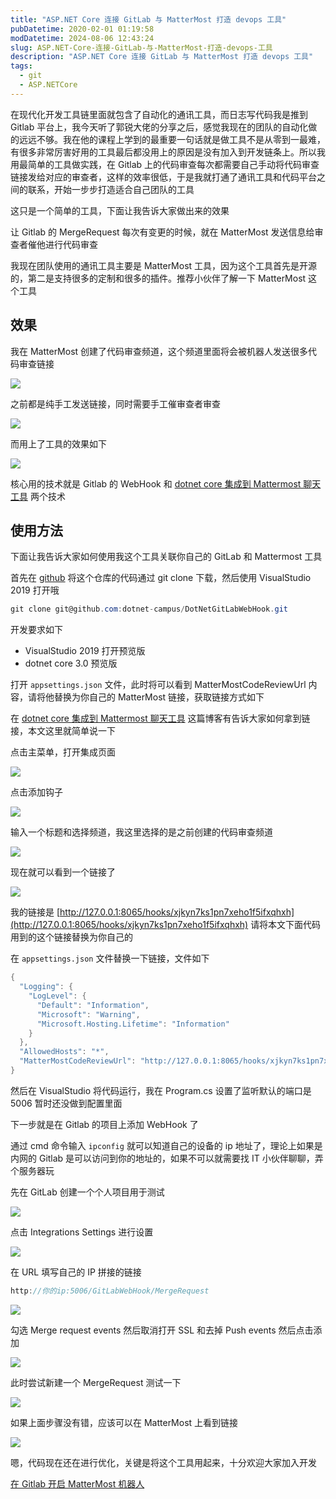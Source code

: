 ```yaml
---
title: "ASP.NET Core 连接 GitLab 与 MatterMost 打造 devops 工具"
pubDatetime: 2020-02-01 01:19:58
modDatetime: 2024-08-06 12:43:24
slug: ASP.NET-Core-连接-GitLab-与-MatterMost-打造-devops-工具
description: "ASP.NET Core 连接 GitLab 与 MatterMost 打造 devops 工具"
tags:
  - git
  - ASP.NETCore
---
```





在现代化开发工具链里面就包含了自动化的通讯工具，而日志写代码我是推到 Gitlab 平台上，我今天听了郭锐大佬的分享之后，感觉我现在的团队的自动化做的远远不够。我在他的课程上学到的最重要一句话就是做工具不是从零到一最难，有很多非常厉害好用的工具最后都没用上的原因是没有加入到开发链条上。所以我用最简单的工具做实践，在 Gitlab 上的代码审查每次都需要自己手动将代码审查链接发给对应的审查者，这样的效率很低，于是我就打通了通讯工具和代码平台之间的联系，开始一步步打造适合自己团队的工具

<!--more-->


<!-- CreateTime:2020/2/1 9:19:58 -->


这只是一个简单的工具，下面让我告诉大家做出来的效果

让 Gitlab 的 MergeRequest 每次有变更的时候，就在 MatterMost 发送信息给审查者催他进行代码审查

我现在团队使用的通讯工具主要是 MatterMost 工具，因为这个工具首先是开源的，第二是支持很多的定制和很多的插件。推荐小伙伴了解一下 MatterMost 这个工具

## 效果

我在 MatterMost 创建了代码审查频道，这个频道里面将会被机器人发送很多代码审查链接

<!-- ![](images/img-ASP.NET Core 连接 GitLab 与 MatterMost 打造 devops 工具0.png) -->

![](images/img-lindexi%2F201983172724985.png)

之前都是纯手工发送链接，同时需要手工催审查者审查

<!-- ![](images/img-ASP.NET Core 连接 GitLab 与 MatterMost 打造 devops 工具1.png) -->

![](images/img-lindexi%2F201983173028573.png)

而用上了工具的效果如下

<!-- ![](images/img-ASP.NET Core 连接 GitLab 与 MatterMost 打造 devops 工具2.png) -->

![](images/img-lindexi%2F20198317326951.png)

核心用的技术就是 Gitlab 的 WebHook 和 [dotnet core 集成到 Mattermost 聊天工具](https://blog.lindexi.com/post/dotnet-core-%E9%9B%86%E6%88%90%E5%88%B0-Mattermost-%E8%81%8A%E5%A4%A9%E5%B7%A5%E5%85%B7.html ) 两个技术

## 使用方法

下面让我告诉大家如何使用我这个工具关联你自己的 GitLab 和 Mattermost 工具

首先在 [github](https://github.com/dotnet-campus/DotNetGitLabWebHook) 将这个仓库的代码通过 git clone 下载，然后使用 VisualStudio 2019 打开哦

```csharp
git clone git@github.com:dotnet-campus/DotNetGitLabWebHook.git
```

开发要求如下

- VisualStudio 2019 打开预览版
- dotnet core 3.0 预览版

打开 `appsettings.json` 文件，此时将可以看到 MatterMostCodeReviewUrl 内容，请将他替换为你自己的 MatterMost 链接，获取链接方式如下

在 [dotnet core 集成到 Mattermost 聊天工具](https://blog.lindexi.com/post/dotnet-core-%E9%9B%86%E6%88%90%E5%88%B0-Mattermost-%E8%81%8A%E5%A4%A9%E5%B7%A5%E5%85%B7.html ) 这篇博客有告诉大家如何拿到链接，本文这里就简单说一下

点击主菜单，打开集成页面

![](images/img-lindexi%2F201951784850976.png)

<!-- ![](images/img-dotnet core 集成到 Mattermost 聊天工具1.png) -->

点击添加钩子

![](images/img-lindexi%2F20195178500833.png)

<!-- ![](images/img-dotnet core 集成到 Mattermost 聊天工具2.png) -->

输入一个标题和选择频道，我这里选择的是之前创建的代码审查频道

![](images/img-lindexi%2F201951785037963.png)

<!-- ![](images/img-dotnet core 集成到 Mattermost 聊天工具3.png) -->

现在就可以看到一个链接了

![](images/img-lindexi%2F201951785122324.png)

<!-- ![](images/img-dotnet core 集成到 Mattermost 聊天工具4.png) -->

我的链接是 [http://127.0.0.1:8065/hooks/xjkyn7ks1pn7xeho1f5ifxqhxh](http://127.0.0.1:8065/hooks/xjkyn7ks1pn7xeho1f5ifxqhxh) 请将本文下面代码用到的这个链接替换为你自己的

在 `appsettings.json` 文件替换一下链接，文件如下

```csharp
{
  "Logging": {
    "LogLevel": {
      "Default": "Information",
      "Microsoft": "Warning",
      "Microsoft.Hosting.Lifetime": "Information"
    }
  },
  "AllowedHosts": "*",
  "MatterMostCodeReviewUrl": "http://127.0.0.1:8065/hooks/xjkyn7ks1pn7xeho1f5ifxqhxh" 
}
```

然后在 VisualStudio 将代码运行，我在 Program.cs 设置了监听默认的端口是 5006 暂时还没做到配置里面

下一步就是在 Gitlab 的项目上添加 WebHook 了

通过 cmd 命令输入 `ipconfig` 就可以知道自己的设备的 ip 地址了，理论上如果是内网的 Gitlab 是可以访问到你的地址的，如果不可以就需要找 IT 小伙伴聊聊，弄个服务器玩

先在 GitLab 创建一个个人项目用于测试

<!-- ![](images/img-ASP.NET Core 连接 GitLab 与 MatterMost 打造 devops 工具3.png) -->

![](images/img-lindexi%2F201983174337151.png)

点击 Integrations Settings 进行设置

<!-- ![](images/img-ASP.NET Core 连接 GitLab 与 MatterMost 打造 devops 工具4.png) -->

![](images/img-lindexi%2F201983174358153.png)

在 URL 填写自己的 IP 拼接的链接

```csharp
http://你的ip:5006/GitLabWebHook/MergeRequest
```

<!-- ![](images/img-ASP.NET Core 连接 GitLab 与 MatterMost 打造 devops 工具5.png) -->

![](images/img-lindexi%2F20198317456454.png)

勾选 Merge request events 然后取消打开 SSL 和去掉 Push events 然后点击添加

<!-- ![](images/img-ASP.NET Core 连接 GitLab 与 MatterMost 打造 devops 工具6.png) -->

![](images/img-lindexi%2F201983174556832.png)

此时尝试新建一个 MergeRequest 测试一下

<!-- ![](images/img-ASP.NET Core 连接 GitLab 与 MatterMost 打造 devops 工具7.png) -->

![](images/img-lindexi%2F201983174644565.png)

如果上面步骤没有错，应该可以在 MatterMost 上看到链接

![](images/img-lindexi%2F20198317326951.png)

嗯，代码现在还在进行优化，关键是将这个工具用起来，十分欢迎大家加入开发

[在 Gitlab 开启 MatterMost 机器人](https://blog.lindexi.com/post/%E5%9C%A8-Gitlab-%E5%BC%80%E5%90%AF-MatterMost-%E6%9C%BA%E5%99%A8%E4%BA%BA.html )


